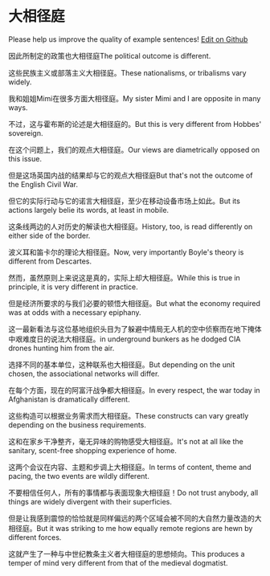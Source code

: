 # 大相径庭

Please help us improve the quality of example sentences! [Edit on Github](https://github.com/jiyushe/jiyu-example-sentence-source/blob/main/chinese/daxiangjingting.md)

<p><span class="chinese">因此所制定的政策也大相径庭</span><span class="english">The political outcome is different.</span></p>

<p><span class="chinese">这些民族主义或部落主义大相径庭。</span><span class="english">These nationalisms, or tribalisms vary widely.</span></p>

<p><span class="chinese">我和姐姐Mimi在很多方面大相径庭。</span><span class="english">My sister Mimi and I are opposite in many ways.</span></p>

<p><span class="chinese">不过，这与霍布斯的论述是大相径庭的。</span><span class="english">But this is very different from Hobbes' sovereign.</span></p>

<p><span class="chinese">在这个问题上，我们的观点大相径庭。</span><span class="english">Our views are diametrically opposed on this issue.</span></p>

<p><span class="chinese">但是这场英国内战的结果却与它的观点大相径庭</span><span class="english">But that's not the outcome of the English Civil War.</span></p>

<p><span class="chinese">但它的实际行动与它的诺言大相径庭，至少在移动设备市场上如此。</span><span class="english">But its actions largely belie its words, at least in mobile.</span></p>

<p><span class="chinese">这条线两边的人对历史的解读也大相径庭。</span><span class="english">History, too, is read differently on either side of the border.</span></p>

<p><span class="chinese">波义耳和笛卡尔的理论大相径庭。</span><span class="english">Now, very importantly Boyle's theory is different from Descartes.</span></p>

<p><span class="chinese">然而，虽然原则上来说这是真的，实际上却大相径庭。</span><span class="english">While this is true in principle, it is very different in practice.</span></p>

<p><span class="chinese">但是经济所要求的与我们必要的顿悟大相径庭。</span><span class="english">But what the economy required was at odds with a necessary epiphany.</span></p>

<p><span class="chinese">这一最新看法与这位基地组织头目为了躲避中情局无人机的空中侦察而在地下掩体中艰难度日的说法大相径庭。</span><span class="english">in underground bunkers as he dodged CIA drones hunting him from the air.</span></p>

<p><span class="chinese">选择不同的基本单位，这种联系也大相径庭。</span><span class="english">But depending on the unit chosen, the associational networks will differ.</span></p>

<p><span class="chinese">在每个方面，现在的阿富汗战争都大相径庭。</span><span class="english">In every respect, the war today in Afghanistan is dramatically different.</span></p>

<p><span class="chinese">这些构造可以根据业务需求而大相径庭。</span><span class="english">These constructs can vary greatly depending on the business requirements.</span></p>

<p><span class="chinese">这和在家乡干净整齐，毫无异味的购物感受大相径庭。</span><span class="english">It's not at all like the sanitary, scent-free shopping experience of home.</span></p>

<p><span class="chinese">这两个会议在内容、主题和步调上大相径庭。</span><span class="english">In terms of content, theme and pacing, the two events are wildly different.</span></p>

<p><span class="chinese">不要相信任何人，所有的事情都与表面现象大相径庭！</span><span class="english">Do not trust anybody, all things are widely divergent with their superficies.</span></p>

<p><span class="chinese">但是让我感到震惊的恰恰就是同样偏远的两个区域会被不同的大自然力量改造的大相径庭。</span><span class="english">But it was striking to me how equally remote regions are hewn by different forces.</span></p>

<p><span class="chinese">这就产生了一种与中世纪教条主义者大相径庭的思想倾向。</span><span class="english">This produces a temper of mind very different from that of the medieval dogmatist.</span></p>

